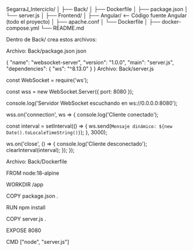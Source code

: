 SegarraJ_Interciclo/
│
├── Back/
│   ├── Dockerfile
│   ├── package.json
│   └── server.js
│
├── Frontend/
│   ├── Angular/             <-- Código fuente Angular (todo el proyecto)
│   ├── apache.conf
│   └── Dockerfile
│
├── docker-compose.yml
└── README.md




Dentro de Back/ crea estos archivos:


Archivo: Back/package.json
json

{
  "name": "websocket-server",
  "version": "1.0.0",
  "main": "server.js",
  "dependencies": {
    "ws": "^8.13.0"
  }
}
Archivo: Back/server.js


const WebSocket = require('ws');

const wss = new WebSocket.Server({ port: 8080 });

console.log('Servidor WebSocket escuchando en ws://0.0.0.0:8080');

wss.on('connection', ws => {
  console.log('Cliente conectado');

  const interval = setInterval(() => {
    ws.send(`Mensaje dinámico: ${new Date().toLocaleTimeString()}`);
  }, 3000);

  ws.on('close', () => {
    console.log('Cliente desconectado');
    clearInterval(interval);
  });
});


Archivo: Back/Dockerfile


FROM node:18-alpine

WORKDIR /app

COPY package.json .

RUN npm install

COPY server.js .

EXPOSE 8080

CMD ["node", "server.js"]






